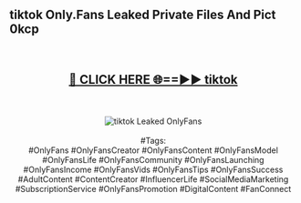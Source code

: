 <h2>tiktok Only.Fans Leaked Private Files And Pict 0kcp</h2>
<br>
<div align="center">
<h2><a href="https://mediafiles.top/tiktok" rel="nofollow">🔴 CLICK HERE 🌐==►► tiktok</a></h2>
<br>
<br>
<a href="https://mediafiles.top/tiktok" rel="nofollow" data-target="animated-image.originalLink"><img src="https://i.ibb.co.com/WyWwxjT/player-gif2.gif" alt="tiktok Leaked OnlyFans" style="max-width: 100%; display: inline-block;" data-target="animated-image.originalImage"></a>
<br><br>
#Tags:
<br>
#OnlyFans #OnlyFansCreator #OnlyFansContent #OnlyFansModel #OnlyFansLife #OnlyFansCommunity #OnlyFansLaunching #OnlyFansIncome #OnlyFansVids #OnlyFansTips #OnlyFansSuccess #AdultContent #ContentCreator #InfluencerLife #SocialMediaMarketing #SubscriptionService #OnlyFansPromotion #DigitalContent #FanConnect
</div>
<br>